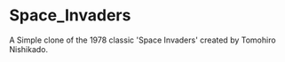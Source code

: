 # Space_Invaders
A Simple clone of the 1978 classic 'Space Invaders' created by Tomohiro Nishikado. 
